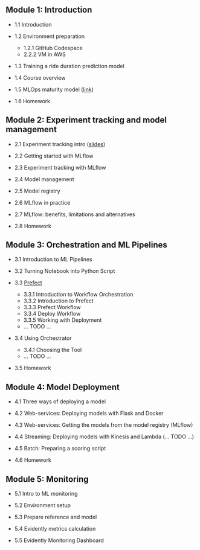 ## Module 1: Introduction  
*  1.1 Introduction

*  1.2 Environment preparation  
    * 1.2.1 GitHub Codespace
    * 2.2.2 VM in AWS

* 1.3 Training a ride duration prediction model 

* 1.4 Course overview

* 1.5 MLOps maturity model ([link](https://learn.microsoft.com/en-us/azure/architecture/ai-ml/guide/mlops-maturity-model))

* 1.6 Homework

## Module 2: Experiment tracking and model management

* 2.1 Experiment tracking intro ([slides](https://drive.google.com/file/d/1YtkAtOQS3wvY7yts_nosVlXrLQBq5q37/view))

* 2.2 Getting started with MLflow

* 2.3 Experiment tracking with MLflow

* 2.4 Model management

* 2.5 Model registry 

* 2.6 MLflow in practice 

* 2.7 MLflow: benefits, limitations and alternatives

* 2.8 Homework

## Module 3: Orchestration and ML Pipelines

* 3.1 Introduction to ML Pipelines

* 3.2 Turning Notebook into Python Script

* 3.3 [Prefect](https://github.com/DataTalksClub/mlops-zoomcamp/tree/main/cohorts/2023/03-orchestration/prefect)
    * 3.3.1 Introduction to Workflow Orchestration
    * 3.3.2 Introduction to Prefect
    * 3.3.3 Prefect Workflow
    * 3.3.4 Deploy Workflow
    * 3.3.5 Working with Deployment
    * ... TODO ...

* 3.4 Using Orchestrator  
    * 3.4.1 Choosing the Tool  
    * ... TODO ...

* 3.5 Homework

## Module 4: Model Deployment

* 4.1 Three ways of deploying a model

* 4.2 Web-services: Deploying models with Flask and Docker

* 4.3 Web-services: Getting the models from the model registry (MLflow)

* 4.4 Streaming: Deploying models with Kinesis and Lambda (... TODO ...)

* 4.5 Batch: Preparing a scoring script

* 4.6 Homework

## Module 5: Monitoring

* 5.1 Intro to ML monitoring

* 5.2 Environment setup

* 5.3 Prepare reference and model

* 5.4 Evidently metrics calculation

* 5.5 Evidently Monitoring Dashboard